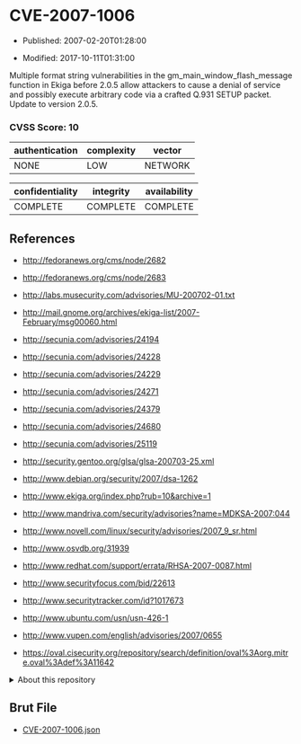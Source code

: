 # CVE-2007-1006

- Published: 2007-02-20T01:28:00

- Modified: 2017-10-11T01:31:00

Multiple format string vulnerabilities in the gm_main_window_flash_message function in Ekiga before 2.0.5 allow attackers to cause a denial of service and possibly execute arbitrary code via a crafted Q.931 SETUP packet. Update to version 2.0.5.

### CVSS Score: **10**

| authentication | complexity | vector |
| --- | --- | --- |
| NONE | LOW | NETWORK |

| confidentiality | integrity | availability |
| --- | --- | --- |
| COMPLETE | COMPLETE | COMPLETE |

## References

* http://fedoranews.org/cms/node/2682

* http://fedoranews.org/cms/node/2683

* http://labs.musecurity.com/advisories/MU-200702-01.txt

* http://mail.gnome.org/archives/ekiga-list/2007-February/msg00060.html

* http://secunia.com/advisories/24194

* http://secunia.com/advisories/24228

* http://secunia.com/advisories/24229

* http://secunia.com/advisories/24271

* http://secunia.com/advisories/24379

* http://secunia.com/advisories/24680

* http://secunia.com/advisories/25119

* http://security.gentoo.org/glsa/glsa-200703-25.xml

* http://www.debian.org/security/2007/dsa-1262

* http://www.ekiga.org/index.php?rub=10&archive=1

* http://www.mandriva.com/security/advisories?name=MDKSA-2007:044

* http://www.novell.com/linux/security/advisories/2007_9_sr.html

* http://www.osvdb.org/31939

* http://www.redhat.com/support/errata/RHSA-2007-0087.html

* http://www.securityfocus.com/bid/22613

* http://www.securitytracker.com/id?1017673

* http://www.ubuntu.com/usn/usn-426-1

* http://www.vupen.com/english/advisories/2007/0655

* https://oval.cisecurity.org/repository/search/definition/oval%3Aorg.mitre.oval%3Adef%3A11642

<details>
<summary>About this repository</summary> 

  This repository is part of the project [Live Hack CVE](https://github.com/Live-Hack-CVE). Main website can be found [www.live-hack.org](https://www.live-hack.org) 
  
  Made by [Sn0wAlice](https://github.com/Sn0wAlice) for the people that care about security and need to have a feed of the latest CVEs. Hope you enjoy it, don't forget to star the repo and follow me on [Twitter](https://twitter.com/Sn0wAlice) and [Github](https://github.com/Sn0wAlice). And that is my [personnal website](https://www.alice-snow.me/)

  - [Home Page](https://github.com/Live-Hack-CVE)
  - [Framework](https://github.com/Live-Hack-CVE/cve-framework)
  - [CVE database](https://github.com/Live-Hack-CVE/full_database)
  - [Changelog](https://github.com/Live-Hack-CVE/Changelog)
</details>

## Brut File

* [CVE-2007-1006.json](https://raw.githubusercontent.com/Live-Hack-CVE/full_database/main/cves/2007/CVE-2007-1006.json)


